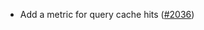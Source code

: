 *   Add a metric for query cache hits
    ([#2036](https://github.com/informalsystems/ibc-rs/issues/2036))
